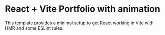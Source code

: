 # React + Vite Portfolio with animation 

This template provides a minimal setup to get React working in Vite with HMR and some ESLint rules.

